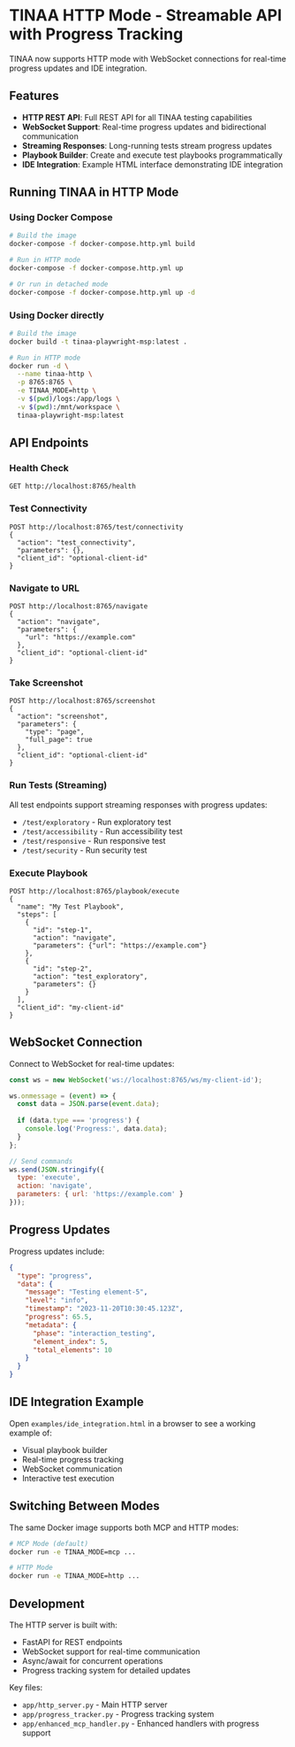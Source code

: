 # TINAA HTTP Mode - Streamable API with Progress Tracking

TINAA now supports HTTP mode with WebSocket connections for real-time progress updates and IDE integration.

## Features

- **HTTP REST API**: Full REST API for all TINAA testing capabilities
- **WebSocket Support**: Real-time progress updates and bidirectional communication
- **Streaming Responses**: Long-running tests stream progress updates
- **Playbook Builder**: Create and execute test playbooks programmatically
- **IDE Integration**: Example HTML interface demonstrating IDE integration

## Running TINAA in HTTP Mode

### Using Docker Compose

```bash
# Build the image
docker-compose -f docker-compose.http.yml build

# Run in HTTP mode
docker-compose -f docker-compose.http.yml up

# Or run in detached mode
docker-compose -f docker-compose.http.yml up -d
```

### Using Docker directly

```bash
# Build the image
docker build -t tinaa-playwright-msp:latest .

# Run in HTTP mode
docker run -d \
  --name tinaa-http \
  -p 8765:8765 \
  -e TINAA_MODE=http \
  -v $(pwd)/logs:/app/logs \
  -v $(pwd):/mnt/workspace \
  tinaa-playwright-msp:latest
```

## API Endpoints

### Health Check
```
GET http://localhost:8765/health
```

### Test Connectivity
```
POST http://localhost:8765/test/connectivity
{
  "action": "test_connectivity",
  "parameters": {},
  "client_id": "optional-client-id"
}
```

### Navigate to URL
```
POST http://localhost:8765/navigate
{
  "action": "navigate",
  "parameters": {
    "url": "https://example.com"
  },
  "client_id": "optional-client-id"
}
```

### Take Screenshot
```
POST http://localhost:8765/screenshot
{
  "action": "screenshot",
  "parameters": {
    "type": "page",
    "full_page": true
  },
  "client_id": "optional-client-id"
}
```

### Run Tests (Streaming)

All test endpoints support streaming responses with progress updates:

- `/test/exploratory` - Run exploratory test
- `/test/accessibility` - Run accessibility test
- `/test/responsive` - Run responsive test
- `/test/security` - Run security test

### Execute Playbook
```
POST http://localhost:8765/playbook/execute
{
  "name": "My Test Playbook",
  "steps": [
    {
      "id": "step-1",
      "action": "navigate",
      "parameters": {"url": "https://example.com"}
    },
    {
      "id": "step-2",
      "action": "test_exploratory",
      "parameters": {}
    }
  ],
  "client_id": "my-client-id"
}
```

## WebSocket Connection

Connect to WebSocket for real-time updates:

```javascript
const ws = new WebSocket('ws://localhost:8765/ws/my-client-id');

ws.onmessage = (event) => {
  const data = JSON.parse(event.data);
  
  if (data.type === 'progress') {
    console.log('Progress:', data.data);
  }
};

// Send commands
ws.send(JSON.stringify({
  type: 'execute',
  action: 'navigate',
  parameters: { url: 'https://example.com' }
}));
```

## Progress Updates

Progress updates include:

```json
{
  "type": "progress",
  "data": {
    "message": "Testing element-5",
    "level": "info",
    "timestamp": "2023-11-20T10:30:45.123Z",
    "progress": 65.5,
    "metadata": {
      "phase": "interaction_testing",
      "element_index": 5,
      "total_elements": 10
    }
  }
}
```

## IDE Integration Example

Open `examples/ide_integration.html` in a browser to see a working example of:

- Visual playbook builder
- Real-time progress tracking
- WebSocket communication
- Interactive test execution

## Switching Between Modes

The same Docker image supports both MCP and HTTP modes:

```bash
# MCP Mode (default)
docker run -e TINAA_MODE=mcp ...

# HTTP Mode
docker run -e TINAA_MODE=http ...
```

## Development

The HTTP server is built with:
- FastAPI for REST endpoints
- WebSocket support for real-time communication
- Async/await for concurrent operations
- Progress tracking system for detailed updates

Key files:
- `app/http_server.py` - Main HTTP server
- `app/progress_tracker.py` - Progress tracking system
- `app/enhanced_mcp_handler.py` - Enhanced handlers with progress support